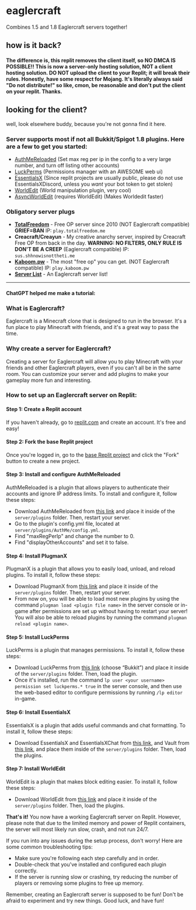 # eaglercraft

Combines 1.5 and 1.8 Eaglercraft servers together!

## how is it back?
#### The difference is, this replit removes the client itself, so NO DMCA IS POSSIBLE!! This is now a server-only hosting solution, NOT a client hosting solution. DO NOT upload the client to your Replit; it will break their rules. Honestly, have some respect for Mojang. It's literally always said "Do not distribute!" so like, cmon, be reasonable and don't put the client on your replit. Thanks.

## looking for the client?
well, look elsewhere buddy, because you're not gonna find it here.

### Server supports most if not all Bukkit/Spigot 1.8 plugins. Here are a few to get you started:
- [AuthMeReloaded](https://github.com/AuthMe/AuthMeReloaded/releases) (Set max reg per ip in the config to a very large number, and turn off listing other accounts)
- [LuckPerms](https://luckperms.net/download) (Permissions manager with an AWESOME web ui)
- [EssentialsX](https://essentialsx.net/downloads.html) (Since replit projects are usually public, please do not use EssentialsXDiscord, unless you *want* your bot token to get stolen)
- [WorldEdit](https://dev.bukkit.org/projects/worldedit/files/2460562) (World manipulation plugin, very cool)
- [AsyncWorldEdit](https://github.com/SBPrime/AsyncWorldEdit/releases/tag/v3.5.4) (requires WorldEdit) (Makes Worldedit faster)

### Obligatory server plugs
- **[TotalFreedom](https://totalfreedom.me)** - Free OP server since 2010 (NOT Eaglercraft compatible) **GRIEF=BAN** IP: `play.totalfreedom.me`
- **Creacraft/Creayun** - My creative anarchy server, inspired by Creacraft Free OP from back in the day. **WARNING: NO FILTERS, ONLY RULE IS DON'T BE A CREEP** (Eaglercraft compatible) IP: `sus.shhnowisnottheti.me`
- **[Kaboom.pw](https://kaboom.pw)** - The most "free op" you can get. (NOT Eaglercraft compatible) IP: `play.kaboom.pw`
- **[Server List](https://eaglercraft-server-list.ayunami2000.repl.co)** - An Eaglercraft server list!

---

#### ChatGPT helped me make a tutorial:

### What is Eaglercraft?
Eaglercraft is a Minecraft clone that is designed to run in the browser. It's a fun place to play Minecraft with friends, and it's a great way to pass the time.

### Why create a server for Eaglercraft?
Creating a server for Eaglercraft will allow you to play Minecraft with your friends and other Eaglercraft players, even if you can't all be in the same room. You can customize your server and add plugins to make your gameplay more fun and interesting.

### How to set up an Eaglercraft server on Replit:
#### Step 1: Create a Replit account

If you haven't already, go to [replit.com](https://replit.com) and create an account. It's free and easy!

#### Step 2: Fork the base Replit project

Once you're logged in, go to the [base Replit project](https://replit.com/@ayunami2000/eaglercraft) and click the "Fork" button to create a new project.

#### Step 3: Install and configure AuthMeReloaded

AuthMeReloaded is a plugin that allows players to authenticate their accounts and ignore IP address limits. To install and configure it, follow these steps:
- Download AuthMeReloaded from [this link](https://github.com/AuthMe/AuthMeReloaded/releases/download/5.6.0-beta2/AuthMe-5.6.0-beta2.jar) and place it inside of the `server/plugins` folder. Then, restart your server.
- Go to the plugin's config.yml file, located at `server/plugins/AuthMe/config.yml`.
- Find "maxRegPerIp" and change the number to 0.
- Find "displayOtherAccounts" and set it to false.

#### Step 4: Install PlugmanX

PlugmanX is a plugin that allows you to easily load, unload, and reload plugins. To install it, follow these steps:
- Download PlugmanX from [this link](https://www.spigotmc.org/resources/plugmanx.88135/) and place it inside of the `server/plugins` folder. Then, restart your server.
- From now on, you will be able to load most new plugins by using the command `plugman load <plugin file name>` in the server console or in-game after permissions are set up without having to restart your server! You will also be able to reload plugins by running the command `plugman reload <plugin name>`.

#### Step 5: Install LuckPerms

LuckPerms is a plugin that manages permissions. To install it, follow these steps:
- Download LuckPerms from [this link](https://luckperms.net/download) (choose “Bukkit”) and place it inside of the `server/plugins` folder. Then, load the plugin.
- Once it's installed, run the command `lp user <your username> permission set luckperms.* true` in the server console, and then use the web-based editor to configure permissions by running `/lp editor` in-game.

#### Step 6: Install EssentialsX

EssentialsX is a plugin that adds useful commands and chat formatting. To install it, follow these steps:
- Download EssentialsX and EssentialsXChat from [this link](https://essentialsx.net/downloads.html), and Vault from [this link](https://dev.bukkit.org/projects/vault/files/894359), and place them inside of the `server/plugins` folder. Then, load the plugins.

#### Step 7: Install WorldEdit

WorldEdit is a plugin that makes block editing easier. To install it, follow these steps:
- Download WorldEdit from [this link](https://dev.bukkit.org/projects/worldedit/files/2460562) and place it inside of the `server/plugins` folder. Then, load the plugins.

**That's it!** You now have a working Eaglercraft server on Replit. However, please note that due to the limited memory and power of Replit containers, the server will most likely run slow, crash, and not run 24/7.

If you run into any issues during the setup process, don't worry! Here are some common troubleshooting tips:
- Make sure you're following each step carefully and in order.
- Double-check that you've installed and configured each plugin correctly.
- If the server is running slow or crashing, try reducing the number of players or removing some plugins to free up memory.

Remember, creating an Eaglercraft server is supposed to be fun! Don't be afraid to experiment and try new things. Good luck, and have fun!
